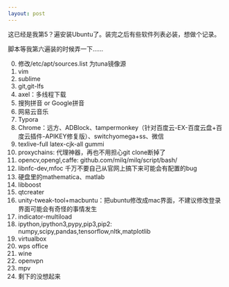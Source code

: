 ```yaml
---
layout: post
---
```


这已经是我第5？遍安装Ubuntu了。装完之后有些软件列表必装，想做个记录。

脚本等我第六遍装的时候弄一下……

<!-- more -->

0. 修改/etc/apt/sources.list 为tuna镜像源
1. vim
2. sublime
2. git,git-lfs
2. axel：多线程下载
2. 搜狗拼音 or Google拼音
3. 网易云音乐
4. Typora
5. Chrome：远方、ADBlock、tampermonkey（针对百度云-EX-百度云盘+百度云插件-APIKEY修复版）、switchyomega+ss、微信
6. texlive-full latex-cjk-all gummi
15. proxychains: 代理神器，再也不用担心git clone断掉了
7. opencv,opengl,caffe: github.com/milq/milq/script/bash/
8. libnfc-dev,mfoc 千万不要自己从官网上搞下来可能会有配置的bug
9. 硬盘里的mathematica、matlab
10. libboost
10. qtcreater
11. unity-tweak-tool+macbuntu：把ubuntu修改成mac界面，不建议修改登录界面可能会有奇怪的事情发生
12. indicator-multiload
13. ipython,ipython3,pypy,pip3,pip2: numpy,scipy,pandas,tensorflow,nltk,matplotlib
14. virtualbox
16. wps office
17. wine
18. openvpn
19. mpv
20. 剩下的没想起来
